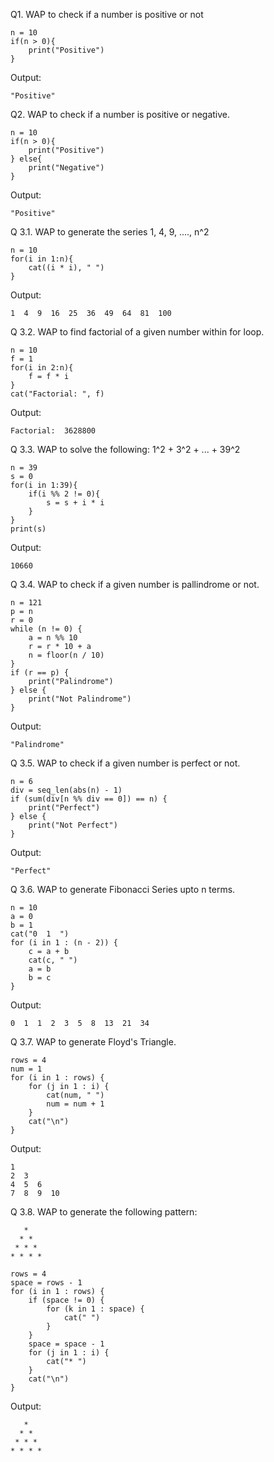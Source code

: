 Q1. WAP to check if a number is positive or not

```
n = 10
if(n > 0){
    print("Positive")
}
```
Output:
```
"Positive"
```

Q2. WAP to check if a number is positive or negative.
```
n = 10
if(n > 0){
    print("Positive")
} else{
    print("Negative")
}
```
Output:
```
"Positive"
```

Q 3.1. WAP to generate the series 1, 4, 9, ...., n^2
```
n = 10
for(i in 1:n){
    cat((i * i), " ")
}
```
Output:
```
1  4  9  16  25  36  49  64  81  100 
```

Q 3.2. WAP to find factorial of a given number within for loop.
```
n = 10
f = 1
for(i in 2:n){
    f = f * i
}
cat("Factorial: ", f)

```
Output:
```
Factorial:  3628800
```

Q 3.3. WAP to solve the following: 1^2 + 3^2 + ... + 39^2
```
n = 39
s = 0
for(i in 1:39){
    if(i %% 2 != 0){
        s = s + i * i
    }
}
print(s)
```
Output:
```
10660
```

Q 3.4. WAP to check if a given number is pallindrome or not.
```
n = 121
p = n
r = 0
while (n != 0) {
    a = n %% 10
    r = r * 10 + a
    n = floor(n / 10)
}
if (r == p) {
    print("Palindrome")
} else {
    print("Not Palindrome")
}
```
Output:
```
"Palindrome"
```

Q 3.5. WAP to check if a given number is perfect or not.
```
n = 6
div = seq_len(abs(n) - 1)
if (sum(div[n %% div == 0]) == n) {
    print("Perfect")
} else {
    print("Not Perfect")
}
```
Output:
```
"Perfect"
```

Q 3.6. WAP to generate Fibonacci Series upto n terms.
```
n = 10
a = 0
b = 1
cat("0  1  ")
for (i in 1 : (n - 2)) {
    c = a + b
    cat(c, " ")
    a = b
    b = c
}
```
Output:
```
0  1  1  2  3  5  8  13  21  34
```

Q 3.7. WAP to generate Floyd's Triangle.
```
rows = 4
num = 1
for (i in 1 : rows) {
    for (j in 1 : i) {
        cat(num, " ")
        num = num + 1
    }
    cat("\n")
}
```
Output:
```
1  
2  3  
4  5  6  
7  8  9  10  
```

Q 3.8. WAP to generate the following pattern:
```
   *
  * *
 * * *
* * * *
```
```
rows = 4
space = rows - 1
for (i in 1 : rows) {
    if (space != 0) {
        for (k in 1 : space) {
            cat(" ")
        }
    }
    space = space - 1
    for (j in 1 : i) {
        cat("* ")
    }
    cat("\n")
}
```
Output:
```
   *
  * *
 * * *
* * * *
```
